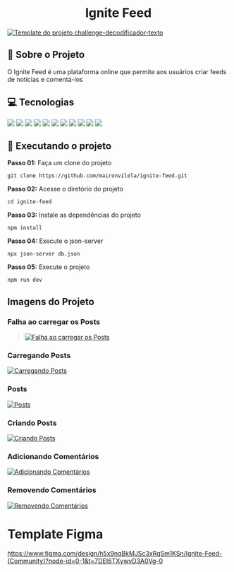 <h1 align="center">
     Ignite Feed
 </h1>

[![Template do projeto challenge-decodificador-texto ](https://sa-east-1.graphassets.com/clzr3qy8z0jvv07lsbu9dh3xe/clzr5x8231hrp07lwe3hbdjvg)](https://maironvilela.github.io/challenge-decodificador-texto/)

## 📒 Sobre o Projeto

O Ignite Feed é uma plataforma online que permite aos usuários criar feeds de notícias e comentá-los

## 💻 Tecnologias

[![](https://img.shields.io/badge/Vite-052051)]()
[![](https://img.shields.io/badge/React-052051)]()
[![](https://img.shields.io/badge/Typescript-052051)]()
[![](https://img.shields.io/badge/Axios-052051)]()
[![](https://img.shields.io/badge/React_Query-052051)]()
[![](https://img.shields.io/badge/Json_Server-052051)]()
[![](https://img.shields.io/badge/Jodit_React-052051)]()
[![](https://img.shields.io/badge/Date_fns-052051)]()
[![](https://img.shields.io/badge/Husky-052051)]()
[![](https://img.shields.io/badge/Lint_Staged-052051)]()
[![](https://img.shields.io/badge/Commitizen-052051)]()

## 🚀 Executando o projeto

**Passo 01:** Faça um clone do projeto

```
git clone https://github.com/maironvilela/ignite-feed.git
```

**Passo 02:** Acesse o diretório do projeto

```
cd ignite-feed
```

**Passo 03:** Instale as dependências do projeto

```
npm install
```

**Passo 04:** Execute o json-server

```
npx json-server db.json
```

**Passo 05:** Execute o projeto

```
npm run dev
```

## Imagens do Projeto

### Falha ao carregar os Posts

> [![Falha ao carregar os Posts](https://sa-east-1.graphassets.com/clzr3qy8z0jvv07lsbu9dh3xe/clzr7ch561hxn07ke89152ak0)]()

### Carregando Posts

[![Carregando Posts ](https://sa-east-1.graphassets.com/clzr3qy8z0jvv07lsbu9dh3xe/clzr7ch4h1hxi07ke0ih87yj1)]()

### Posts

[![Posts ](https://sa-east-1.graphassets.com/clzr3qy8z0jvv07lsbu9dh3xe/clzr7ch3v1hvj07lw84dcnmls)]()

### Criando Posts

[![Criando Posts](https://sa-east-1.graphassets.com/clzr3qy8z0jvv07lsbu9dh3xe/clzr7ch461hvo07lwcskqvkvz)]()

### Adicionando Comentários

[![Adicionando Comentários](https://sa-east-1.graphassets.com/clzr3qy8z0jvv07lsbu9dh3xe/clzr7ch3p1ij307lwuyv9qm6j)]()

### Removendo Comentários

[![Removendo Comentários](https://sa-east-1.graphassets.com/clzr3qy8z0jvv07lsbu9dh3xe/clzr7ch4i1ij907lw3f02ixqf)]()

# Template Figma

https://www.figma.com/design/h5x9nqBkMJSc3xRgSm1KSn/Ignite-Feed-(Community)?node-id=0-1&t=7DEI6TXywvD3A0Vg-0
